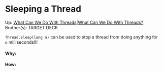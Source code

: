 # Sleeping a Thread

Up: [What Can We Do With Threads|What Can We Do With Threads?](what_can_we_do_with_threads|what_can_we_do_with_threads?)
Brother(s):
TARGET DECK

`Thread.sleep(long n)` can be used to stop a thread from doing anything for `n` milliseconds!!!




































#### Why:
#### How:









